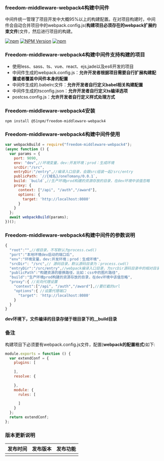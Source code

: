 ### freedom-middleware-webpack4构建中间件

中间件统一管理了项目开发中大概95%以上的构建配置。在对项目构建时，中间件会自动合并项目中的webpack.config.js(**构建项目必须存在的webpack扩展约束文件**)文件，然后进行项目的构建。

[![npm](https://img.shields.io/npm/l/freedom-middleware-webpack2.svg)](LICENSE)
[![NPM Version](https://img.shields.io/npm/v/freedom-middleware-webpack2.svg)](https://www.npmjs.com/package/freedom-middleware-webpack2)
[![npm](https://img.shields.io/npm/dt/freedom-middleware-webpack2.svg)](https://www.npmjs.com/package/freedom-middleware-webpack2)

### Freedom-middleware-webpack4构建中间件支持构建的项目

- 使用less、sass、ts、vue、react、ejs,jade以及es6开发的项目
- 中间件生成的webpack.config.js：**允许开发者根据项目需要自行扩展构建配置或者覆盖中间件本身的配置**
- 中间件生成的.babelrc文件：**允许开发者自行定义babel相关构建配置**
- 中间件生成的tsconfig.json：**允许开发者自行定义ts编译选项**
- postcss.config.js：**允许开发者自行定义样式处理方式**

### Freedom-middleware-webpack4安装

```
npm install @51npm/freedom-middleware-webpack4
```

### Freedom-middleware-webpack4构建中间件使用

```js
var webpackBuild = require("freedom-middleware-webpack4");
(async function () {
  var params = {
    port: 9090,
    env: "dev",//环境变量，dev:开发环境；prod：生成环境
    srcDir:"/src",
    entryDir:"/entry",//编译入口目录，会跟src组装一起/src/entry
    publicPath: `//{域名}/oneTomany/0.0.1`,
    build: `build`,//生产环境prod构建的资源存放的目录，在dev环境中该值忽略
    proxy: {
      context: ["/api", "/auth","/award"],
      options: {
        target: 'http://localhost:8080'
      }
    }
  };
  await webpackBuild(params);
})();
```

### Freedom-middleware-webpack4构建中间件的参数说明

```js
{
  "root":"",//根目录，不写默认为process.cwd()
  "port":"本地环境dev启动的端口后",
  "env":"环境变量，dev:开发环境；prod：生成环境",
  "srcDir": "/src",// 源码目录，默认源码目录为：process.cwd()
  "entryDir":"/src/entry",//webpack编译入口目录，为srcDir源码目录中的相对目录，跟srcDir一起构成完成的编译目录
  "publicPath":"构建资源的替换路径，比如：css中的图片路径",
  "build":"生产环境prod构建的资源存放的目录，在dev环境中该值忽略",
  "proxy":{ //反向代理设置
    "context":["/api", "/auth","/award"],//要拦截的url
    "options":{ //设置代理端口
      "target": 'http://localhost:8080'	
    }
  }
}
```

**dev环境下，文件编译的目录存储于根目录下的__build目录**

### 备注

构建项目下必须要有webpack.config.js文件，配置(**webpack的配置格式**)如下:

```js
module.exports = function () {
  var extendConf = {
    plugins: [
      
    ],
    resolve: {
     
    },
    module: {
      rules: [
        
      ]
    }
  };
  return extendConf;
};
```

### 版本更新说明
| 发布时间 | 发布版本 | 发布功能 |
| -------- | -------- | -------- |
|          |          |          |



